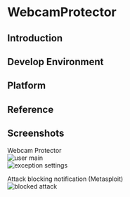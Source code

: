 # WebcamProtector
## Introduction

## Develop Environment

## Platform

## Reference

## Screenshots
Webcam Protector  
![user main](https://github.com/clavis0x/WebcamProtector/blob/master/screenshot/1.png)  
![exception settings](https://github.com/clavis0x/WebcamProtector/blob/master/screenshot/2.png)
  
Attack blocking notification (Metasploit)  
![blocked attack](https://github.com/clavis0x/WebcamProtector/blob/master/screenshot/3.png)
